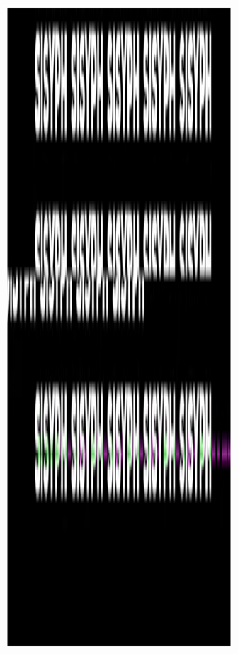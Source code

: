 <p align="center">
  <img width="2560px" height="1440px" src="https://github.com/tit-alex/tit-alex/blob/main/assets/giphy.gif">
</p>